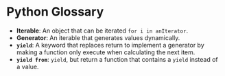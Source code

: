 # Python Glossary

- **Iterable**: An object that can be iterated `for i in anIterator`.
- **Generator**: An iterable that generates values dynamically.
- **`yield`**: A keyword that replaces return to implement a generator by making a function only execute when calculating the next item.
- **`yield from`**: `yield`, but return a function that contains a `yield` instead of a value.

